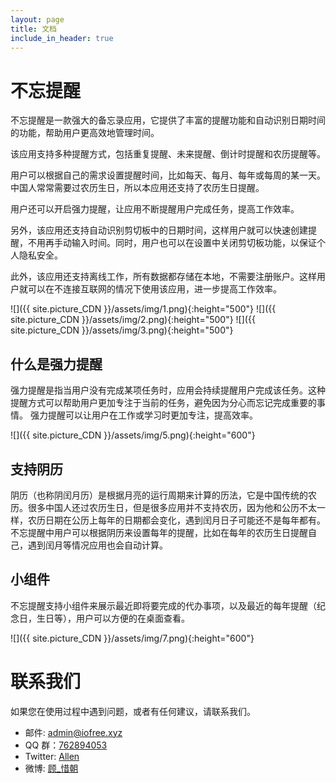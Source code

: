 ```yaml
---
layout: page
title: 文档
include_in_header: true
---
```


# 不忘提醒

不忘提醒是一款强大的备忘录应用，它提供了丰富的提醒功能和自动识别日期时间的功能，帮助用户更高效地管理时间。

该应用支持多种提醒方式，包括重复提醒、未来提醒、倒计时提醒和农历提醒等。

用户可以根据自己的需求设置提醒时间，比如每天、每月、每年或每周的某一天。 中国人常常需要过农历生日，所以本应用还支持了农历生日提醒。

用户还可以开启强力提醒，让应用不断提醒用户完成任务，提高工作效率。

另外，该应用还支持自动识别剪切板中的日期时间，这样用户就可以快速创建提醒，不用再手动输入时间。同时，用户也可以在设置中关闭剪切板功能，以保证个人隐私安全。

此外，该应用还支持离线工作，所有数据都存储在本地，不需要注册账户。这样用户就可以在不连接互联网的情况下使用该应用，进一步提高工作效率。

![]({{ site.picture_CDN }}/assets/img/1.png){:height="500"}
![]({{ site.picture_CDN }}/assets/img/2.png){:height="500"}
![]({{ site.picture_CDN }}/assets/img/3.png){:height="500"}

## 什么是强力提醒

强力提醒是指当用户没有完成某项任务时，应用会持续提醒用户完成该任务。这种提醒方式可以帮助用户更加专注于当前的任务，避免因为分心而忘记完成重要的事情。
强力提醒可以让用户在工作或学习时更加专注，提高效率。

![]({{ site.picture_CDN }}/assets/img/5.png){:height="600"}

## 支持阴历

阴历（也称阴闰月历）是根据月亮的运行周期来计算的历法，它是中国传统的农历。很多中国人还过农历生日，但是很多应用并不支持农历，因为他和公历不太一样，农历日期在公历上每年的日期都会变化，遇到闰月日子可能还不是每年都有。
不忘提醒中用户可以根据阴历来设置每年的提醒，比如在每年的农历生日提醒自己，遇到闰月等情况应用也会自动计算。

## 小组件

不忘提醒支持小组件来展示最近即将要完成的代办事项，以及最近的每年提醒（纪念日，生日等），用户可以方便的在桌面查看。

![]({{ site.picture_CDN }}/assets/img/7.png){:height="600"}

# 联系我们

如果您在使用过程中遇到问题，或者有任何建议，请联系我们。

- 邮件: [admin@iofree.xyz](mailto:admin@iofree.xyz)
- QQ 群：[762894053](https://jq.qq.com/?_wv=1027&k=JS74kp2g)
- Twitter: [Allen](https://twitter.com/Allen_Xuxu)
- 微博: [顾_惜朝](https://weibo.com/u/5894049515)
